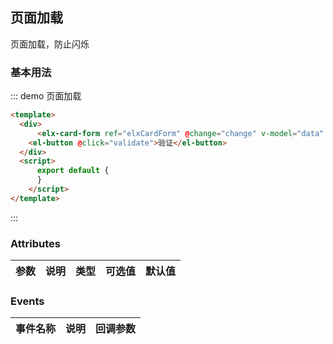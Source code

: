 <script>
  export default {
  	data: function(){
  		return {
        data: [
          {type: 'string', format: 'de1'},
          {type: 'string', format: 'de2'},
          {type: 'string', format: 'de3'}
        ],
        config: {
          labelWidth: '50px',
          fields: [
            {name: 'type', label: '类型', type: 'select', options: [{label: 'string', value: 'string'}, {label: 'long', value: 'long'}, {label: 'boolean', value: 'boolean'}, {label: 'double', value: 'double'}, {label: 'date', value: 'date'}], isShow: true, defaultValue: 'string' },
            {name: 'format', label: '格式', type: 'inputText', isShow: true, defaultValue: '' }
          ],
          rules: {
            type: [
              { required: true, message: '请输入类型'}
            ],
            format: [
              { required: true, message: '请输入格式'}
            ],
          }
        }
  		}
  	},
    watch: {
      data: function() {
        console.log(this.data);
      }
    },
  	methods: {
      validate: function() {
        var result = this.$refs.elxCardForm.validate();
        console.log(result);
      },
      change: function() {
        console.log(this.data);
      }
  	}
  }
</script>
<style>
</style>

## 页面加载

页面加载，防止闪烁

### 基本用法


::: demo 页面加载
```html
<template>
  <div>
	  <elx-card-form ref="elxCardForm" @change="change" v-model="data" :config="config"></elx-card-form>
    <el-button @click="validate">验证</el-button>
  </div>
  <script>
	  export default {
	  }
	</script>
</template>
```
:::









### Attributes
| 参数      | 说明          | 类型      | 可选值                           | 默认值  |
|---------- |-------------- |---------- |--------------------------------  |-------- |


### Events
| 事件名称 | 说明 | 回调参数 |
|---------- |-------- |---------- |
